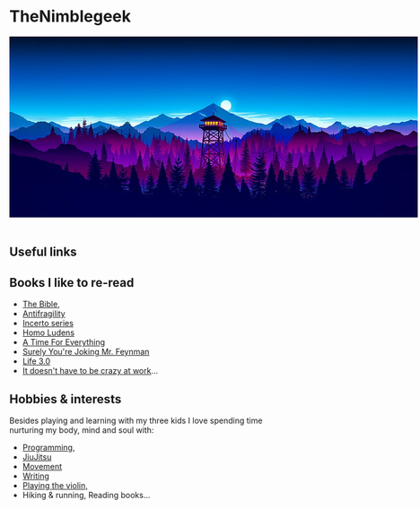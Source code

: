 
# TheNimblegeek

<div align="">
  <img src="https://github.com/nimblegeek/nimblegeek/blob/main/firewatch.png" alt="TheNimblegeek" style="max-width: 200%; max-height: 100%;">
</div> <br>



## Useful links

## Books I like to re-read

- [The Bible](https://www.bible.com/), 
- [Antifragility](https://www.amazon.se/-/en/Nassim-Nicholas-Taleb/dp/0812979680)
- [Incerto series](https://www.amazon.com/Incerto-5-book-series/dp/B07WZK6Z9N)
- [Homo Ludens](https://www.amazon.se/-/en/Johan-Huizinga/dp/1621389995)
- [A Time For Everything](https://www.amazon.com/Time-Everything-Karl-Ove-Knausgaard/dp/098003308X)
- [Surely You're Joking Mr. Feynman](https://en.wikipedia.org/wiki/Surely_You%27re_Joking,_Mr._Feynman!)
- [Life 3.0](https://www.amazon.se/-/en/Max-Tegmark/dp/1101946598)
- [It doesn't have to be crazy at work](https://www.amazon.com/Doesnt-Have-Be-Crazy-Work/dp/0062874780)...

## Hobbies & interests
Besides playing and learning with my three kids I love spending time nurturing my body, mind and soul with: <br>
- [Programming](https://en.wikipedia.org/wiki/Computer_programming),
- [JiuJitsu](https://en.wikipedia.org/wiki/Jujutsu)
- [Movement](https://www.idoportal.com/culture/)
- [Writing](https://thenimblegeek.ck.page/join)
- [Playing the violin,](https://en.wikipedia.org/wiki/Violin)
- Hiking & running, Reading books...


